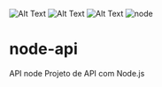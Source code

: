 ![Alt Text](https://img.shields.io/github/issues/luizcsbh/node-api)
![Alt Text](https://img.shields.io/github/forks/luizcsbh/node-api)
![Alt Text](https://img.shields.io/github/stars/luizcsbh/node-api)
![node](https://img.shields.io/node/v/mongoose)

# node-api
API node
Projeto de API com Node.js

